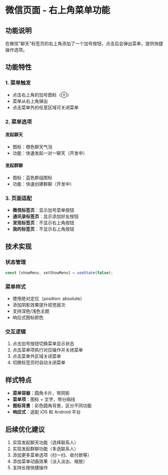 # 微信页面 - 右上角菜单功能

## 功能说明

在微信"聊天"标签页的右上角添加了一个加号按钮，点击后会弹出菜单，提供快捷操作选项。

## 功能特性

### 1. 菜单触发
- 点击右上角的加号图标（⊕）
- 菜单从右上角弹出
- 点击菜单外的任意区域可关闭菜单

### 2. 菜单选项

#### 发起聊天
- 图标：橙色聊天气泡
- 功能：快速发起一对一聊天（开发中）

#### 发起群聊
- 图标：蓝色群组图标
- 功能：快速创建群聊（开发中）

### 3. 页面适配
- **微信标签页**：显示加号菜单按钮
- **通讯录标签页**：显示添加好友按钮
- **发现标签页**：不显示右上角按钮
- **我的标签页**：不显示右上角按钮

## 技术实现

### 状态管理
```typescript
const [showMenu, setShowMenu] = useState(false);
```

### 菜单样式
- 使用绝对定位（position: absolute）
- 添加阴影效果提升视觉层次
- 支持深色/浅色主题
- 响应式图标颜色

### 交互逻辑
1. 点击加号按钮切换菜单显示状态
2. 点击菜单项执行对应操作并关闭菜单
3. 点击菜单外区域关闭菜单
4. 切换标签页时自动关闭菜单

## 样式特点

- **菜单容器**：圆角卡片，带阴影
- **菜单项**：图标 + 文字，带分隔线
- **图标背景**：彩色圆角背景，区分不同功能
- **响应式**：适配 iOS 和 Android 平台

## 后续优化建议

1. 实现发起聊天功能（选择联系人）
2. 实现发起群聊功能（多选联系人）
3. 添加更多菜单选项（扫一扫、收付款等）
4. 添加菜单动画效果（淡入淡出、缩放）
5. 支持长按快捷操作
